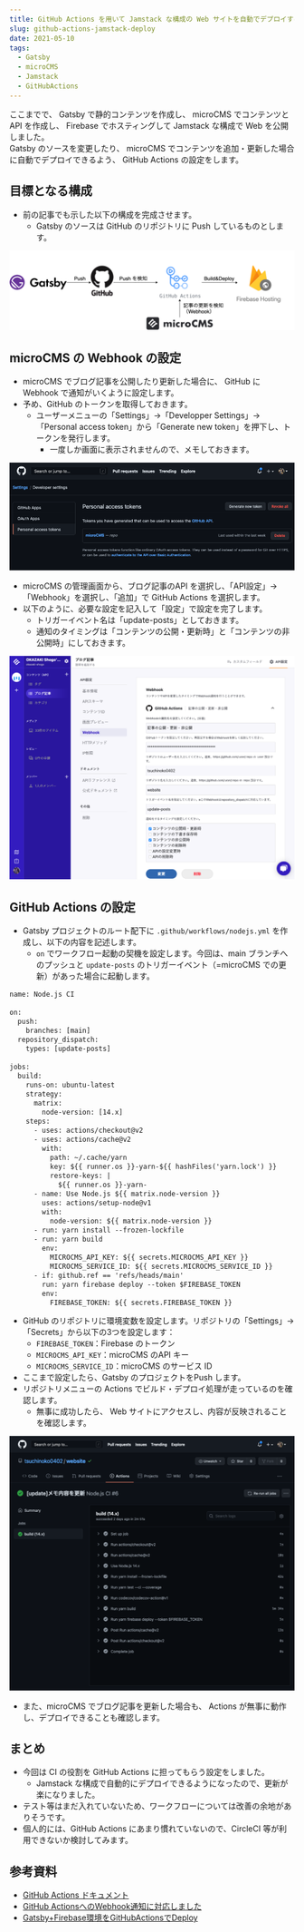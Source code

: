 ```yaml
---
title: GitHub Actions を用いて Jamstack な構成の Web サイトを自動でデプロイする
slug: github-actions-jamstack-deploy
date: 2021-05-10
tags:
  - Gatsby
  - microCMS
  - Jamstack
  - GitHubActions
---
```


ここまでで、 Gatsby で静的コンテンツを作成し、 microCMS でコンテンツと API を作成し、 Firebase でホスティングして Jamstack な構成で Web を公開しました。  
Gatsby のソースを変更したり、 microCMS でコンテンツを追加・更新した場合に自動でデプロイできるよう、 GitHub Actions の設定をします。  

## 目標となる構成

-   前の記事でも示した以下の構成を完成させます。
    -   Gatsby のソースは GitHub のリポジトリに Push しているものとします。

![](20230211144630.png)

## microCMS の Webhook の設定

-   microCMS でブログ記事を公開したり更新した場合に、 GitHub に Webhook で通知がいくように設定します。
-   予め、GitHub のトークンを取得しておきます。
    -   ユーザーメニューの「Settings」→「Developper Settings」→「Personal access token」から「Generate new token」を押下し、トークンを発行します。
        -   一度しか画面に表示されませんので、メモしておきます。

![](20230211144702.png)

-   microCMS の管理画面から、ブログ記事のAPI を選択し、「API設定」→「Webhook」を選択し、「追加」で GitHub Actions を選択します。
-   以下のように、必要な設定を記入して「設定」で設定を完了します。
    -   トリガーイベント名は「update-posts」としておきます。
    -   通知のタイミングは「コンテンツの公開・更新時」と「コンテンツの非公開時」にしておきます。

![](20230211144714.png)

## GitHub Actions の設定

-   Gatsby プロジェクトのルート配下に `.github/workflows/nodejs.yml` を作成し、以下の内容を記述します。
    -   `on` でワークフロー起動の契機を設定します。今回は、main ブランチへのプッシュと `update-posts` のトリガーイベント（=microCMS での更新）があった場合に起動します。

```
name: Node.js CI

on:
  push:
    branches: [main]
  repository_dispatch:
    types: [update-posts]

jobs:
  build:
    runs-on: ubuntu-latest
    strategy:
      matrix:
        node-version: [14.x]
    steps:
      - uses: actions/checkout@v2
      - uses: actions/cache@v2
        with:
          path: ~/.cache/yarn
          key: ${{ runner.os }}-yarn-${{ hashFiles('yarn.lock') }}
          restore-keys: |
            ${{ runner.os }}-yarn-
      - name: Use Node.js ${{ matrix.node-version }}
        uses: actions/setup-node@v1
        with:
          node-version: ${{ matrix.node-version }}
      - run: yarn install --frozen-lockfile
      - run: yarn build
        env:
          MICROCMS_API_KEY: ${{ secrets.MICROCMS_API_KEY }}
          MICROCMS_SERVICE_ID: ${{ secrets.MICROCMS_SERVICE_ID }}
      - if: github.ref == 'refs/heads/main'
        run: yarn firebase deploy --token $FIREBASE_TOKEN
        env:
          FIREBASE_TOKEN: ${{ secrets.FIREBASE_TOKEN }}
```

-   GitHub のリポジトリに環境変数を設定します。リポジトリの「Settings」→「Secrets」から以下の3つを設定します：
    -   `FIREBASE_TOKEN`：Firebase のトークン
    -   `MICROCMS_API_KEY`：microCMS のAPI キー
    -   `MICROCMS_SERVICE_ID`：microCMS のサービス ID
-   ここまで設定したら、Gatsby のプロジェクトをPush します。
-   リポジトリメニューの Actions でビルド・デプロイ処理が走っているのを確認します。
    -   無事に成功したら、 Web サイトにアクセスし、内容が反映されることを確認します。

![](20230211144732.png)

-   また、microCMS でブログ記事を更新した場合も、 Actions が無事に動作し、デプロイできることも確認します。

## まとめ

-   今回は CI の役割を GitHub Actions に担ってもらう設定をしました。
    -   Jamstack な構成で自動的にデプロイできるようになったので、更新が楽になりました。
-   テスト等はまだ入れていないため、ワークフローについては改善の余地がありそうです。
-   個人的には、GitHub Actions にあまり慣れていないので、CircleCI 等が利用できないか検討してみます。

## 参考資料

-   [GitHub Actions ドキュメント](https://docs.github.com/ja/actions)
-   [GitHub ActionsへのWebhook通知に対応しました](https://blog.microcms.io/webhook-for-github-actions/)
-   [Gatsby+Firebase環境をGitHubActionsでDeploy](https://qiita.com/resqnet/items/8ab03ff706ca613a4ecf)